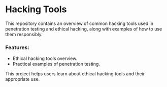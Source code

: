 # Hacking Tools

This repository contains an overview of common hacking tools used in penetration testing and ethical hacking, along with examples of how to use them responsibly.

### Features:
- Ethical hacking tools overview.
- Practical examples of penetration testing.

This project helps users learn about ethical hacking tools and their appropriate use.

